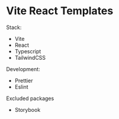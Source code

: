 # Vite React Templates

Stack:

- Vite
- React
- Typescript
- TailwindCSS

Development:

- Prettier
- Eslint

Excluded packages

- Storybook
